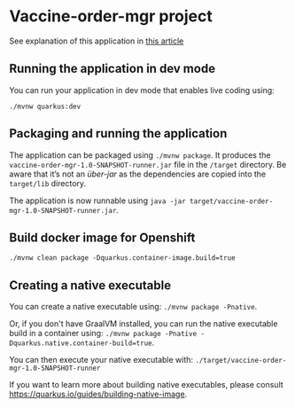 # Vaccine-order-mgr project

See explanation of this application in [this article]()

## Running the application in dev mode

You can run your application in dev mode that enables live coding using:

```shell
./mvnw quarkus:dev
```

## Packaging and running the application

The application can be packaged using `./mvnw package`.
It produces the `vaccine-order-mgr-1.0-SNAPSHOT-runner.jar` file in the `/target` directory.
Be aware that it’s not an _über-jar_ as the dependencies are copied into the `target/lib` directory.

The application is now runnable using `java -jar target/vaccine-order-mgr-1.0-SNAPSHOT-runner.jar`.

## Build docker image for Openshift

```shell
./mvnw clean package -Dquarkus.container-image.build=true
```

## Creating a native executable

You can create a native executable using: `./mvnw package -Pnative`.

Or, if you don't have GraalVM installed, you can run the native executable build in a container using: `./mvnw package -Pnative -Dquarkus.native.container-build=true`.

You can then execute your native executable with: `./target/vaccine-order-mgr-1.0-SNAPSHOT-runner`

If you want to learn more about building native executables, please consult https://quarkus.io/guides/building-native-image.